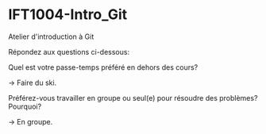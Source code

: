 # IFT1004-Intro_Git
Atelier d'introduction à Git

Répondez aux questions ci-dessous:

Quel est votre passe-temps préféré en dehors des cours?

-> Faire du ski.

Préférez-vous travailler en groupe ou seul(e) pour résoudre des problèmes? Pourquoi?

-> En groupe.

